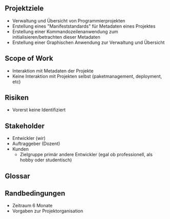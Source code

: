 ## Projektziele

- Verwaltung und Übersicht von Programmierprojekten
- Erstellung eines "Manifeststandards" für Metadaten eines Projektes
- Erstellung einer Kommandozeilenanwendung zum initialisieren/betrachten dieser Metadaten
- Erstellung einer Graphischen Anwendung zur Verwaltung und Übersicht

## Scope of Work

- Interaktion mit Metadaten der Projekte
- Keine Interaktion mit Projekten selbst (paketmanagement, deployment, etc)

## Risiken

- Vorerst keine Identifiziert

## Stakeholder

- Entwickler (wir)
- Auftraggeber (Dozent)
- Kunden
  - Zielgruppe primär andere Entwickler (egal ob professionell, als hobby oder studentisch)

## Glossar

## Randbedingungen

- Zeitraum 6 Monate
- Vorgaben zur Projektorganisation
